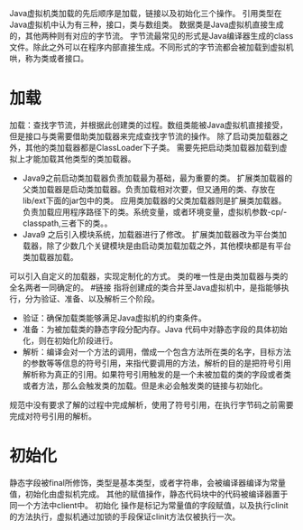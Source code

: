 Java虚拟机类加载的先后顺序是加载，链接以及初始化三个操作。
引用类型在Java虚拟机中认为有三种，接口，类与数组类。
数据类是Java虚拟机直接生成的，其他两种则有对应的字节流。
字节流最常见的形式是Java编译器生成的class文件。除此之外可以在程序内部直接生成。不同形式的字节流都会被加载到虚拟机哄，称为类或者接口。

# 加载
加载：查找字节流，并根据此创建类的过程。数组类能被Java虚拟机直接接受，但是接口与类需要借助类加载器来完成查找字节流的操作。
除了启动类加载器之外，其他的类加载器都是ClassLoader下子类。
需要先把启动类加载器加载到虚拟上才能加载其他类型的类加载器。
- Java9之前启动类加载器负责加载最为基础，最为重要的类。
扩展类加载器的父类加载器是启动类加载器。负责加载相对次要，但又通用的类、存放在lib/ext下面的jar包中的类。
应用类加载器的父类加载器则是扩展类加载器。负责加载应用程序路径下的类。系统变量，或者环境变量，虚拟机参数-cp/-classpath,三者下的类。。
- Java9 之后引入模块系统，加载器进行了修改。
扩展类加载器改为平台类加载器，除了少数几个关键模块是由启动类加载加载之外，其他模块都是有平台类加载器加载。

可以引入自定义的加载器，实现定制化的方式。
类的唯一性是由类加载器与类的全名两者一同确定的。
#链接
指将创建成的类合并至Java虚拟机中，是指能够执行，分为验证、准备、以及解析三个阶段。
- 验证：确保加载类能够满足Java虚拟机的约束条件。
- 准备：为被加载类的静态字段分配内存。Java 代码中对静态字段的具体初始化，则在初始化阶段进行。
-  解析：编译会对一个方法的调用，僧成一个包含方法所在类的名字，目标方法的参数等等信息的符号引用，来指代要调用的方法，解析的目的是把符号引用解析称为真正的引用。如果符号引用触发的是一个未被加载的类的字段或者类或者方法，那么会触发类的加载。但是未必会触发类的链接与初始化。

规范中没有要求了解的过程中完成解析，使用了符号引用，在执行字节码之前需要完成对符号引用的解析。
# 初始化
静态字段被final所修饰，类型是基本类型，或者字符串，会被编译器编译为常量值，初始化由虚拟机完成。
其他的赋值操作，静态代码块中的代码被编译器置于同一个方法中client中。
初始化 操作是标记为常量值的字段赋值，以及执行clinit的方法执行，虚拟机通过加锁的手段保证clinit方法仅被执行一次。



